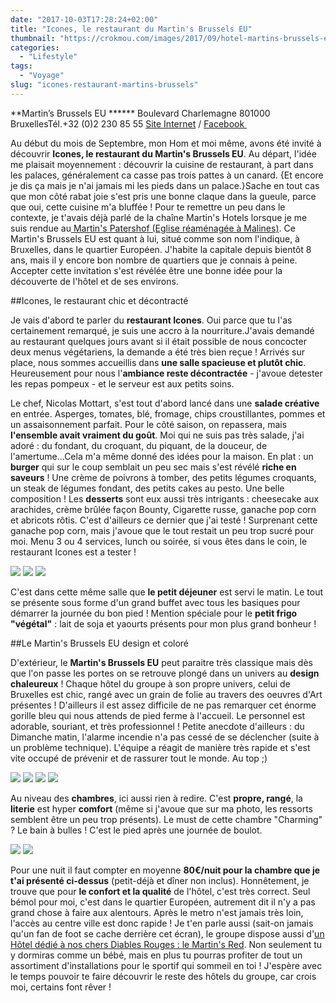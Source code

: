 ```yaml
---
date: "2017-10-03T17:28:24+02:00"
title: "Icones, le restaurant du Martin's Brussels EU"
thumbnail: "https://crokmou.com/images/2017/09/hotel-martins-brussels-eu-bruxelles-belgique-crokmou-blog-belge-cuisine-voyage-02.jpg"
categories:
  - "Lifestyle"
tags:
  - "Voyage"
slug: "icones-restaurant-martins-brussels"
---
```


**Martin’s Brussels EU ******
Boulevard Charlemagne 801000 BruxellesTél.+32 (0)2 230 85 55
[Site Internet](http://www.martinshotels.com/fr/hotel/martins-brussels-eu) / [Facebook ](https://www.facebook.com/MartinsBrusselsEU)

Au début du mois de Septembre, mon Hom et moi même, avons été invité à découvrir **Icones, le restaurant du Martin's Brussels EU**. Au départ, l'idée me plaisait moyennement : découvrir la cuisine de restaurant, à part dans les palaces, généralement ca casse pas trois pattes à un canard. {Et encore je dis ça mais je n'ai jamais mi les pieds dans un palace.}Sache en tout cas que mon côté rabat joie s'est pris une bonne claque dans la gueule, parce que oui, cette cuisine m'a bluffée !
Pour te remettre un peu dans le contexte, je t'avais déjà parlé de la chaîne Martin's Hotels lorsque je me suis rendue au[ Martin's Patershof (Eglise réaménagée à Malines)](http://www.crokmou.com/2017/03/dormir-eglise-hotel-martins-patershof-a-malines-belgique). Ce Martin's Brussels EU est quant à lui, situé comme son nom l'indique, à Bruxelles, dans le quartier Européen. J'habite la capitale depuis bientôt 8 ans, mais il y encore bon nombre de quartiers que je connais à peine. Accepter cette invitation s'est révélée être une bonne idée pour la découverte de l'hôtel et de ses environs.

##Icones, le restaurant chic et décontracté

Je vais d'abord te parler du **restaurant Icones**. Oui parce que tu l'as certainement remarqué, je suis une accro à la nourriture.J'avais demandé au restaurant quelques jours avant si il était possible de nous concocter deux menus végétariens, la demande a été très bien reçue ! Arrivés sur place, nous sommes accueillis dans **une salle spacieuse et plutôt chic**. Heureusement pour nous l'**ambiance reste décontractée** - j'avoue detester les repas pompeux - et le serveur est aux petits soins.

Le chef, Nicolas Mottart, s'est tout d'abord lancé dans une **salade créative** en entrée. Asperges, tomates, blé, fromage, chips croustillantes, pommes et un assaisonnement parfait. Pour le côté saison, on repassera, mais **l'ensemble avait vraiment du goût**. Moi qui ne suis pas très salade, j'ai adoré : du fondant, du croquant, du piquant, de la douceur, de l'amertume...Cela m'a même donné des idées pour la maison. En plat : un **burger** qui sur le coup semblait un peu sec mais s'est révélé **riche en saveurs** ! Une crème de poivrons à tomber, des petits légumes croquants, un steak de légumes fondant, des petits cakes au pesto. Une belle composition ! Les **desserts** sont eux aussi très intrigants : cheesecake aux arachides, crème brûlée façon Bounty, Cigarette russe, ganache pop corn et abricots rôtis. C'est d'ailleurs ce dernier que j'ai testé ! Surprenant cette ganache pop corn, mais j'avoue que le tout restait un peu trop sucré pour moi.
Menu 3 ou 4 services, lunch ou soirée, si vous êtes dans le coin, le restaurant Icones est a tester !

![](https://crokmou.com/images/2017/09/restaurant-icones-hotel-martins-brussels-eu-bruxelles-belgique-crokmou-blog-belge-cuisine-voyage-03.jpg) ![](https://crokmou.com/images/2017/09/restaurant-icones-hotel-martins-brussels-eu-bruxelles-belgique-crokmou-blog-belge-cuisine-voyage-05.jpg) ![](https://crokmou.com/images/2017/09/restaurant-icones-hotel-martins-brussels-eu-bruxelles-belgique-crokmou-blog-belge-cuisine-voyage-01.jpg)

C'est dans cette même salle que **le petit déjeuner** est servi le matin. Le tout se présente sous forme d'un grand buffet avec tous les basiques pour démarrer la journée du bon pied ! Mention spéciale pour le **petit frigo "végétal"** : lait de soja et yaourts présents pour mon plus grand bonheur !

##Le Martin's Brussels EU design et coloré

D'extérieur, le **Martin's Brussels EU** peut paraitre très classique mais dès que l'on passe les portes on se retrouve plongé dans un univers au **design chaleureux** ! Chaque hôtel du groupe à son propre univers, celui de Bruxelles est chic, rangé avec un grain de folie au travers des oeuvres d'Art présentes ! D'ailleurs il est assez difficile de ne pas remarquer cet énorme gorille bleu qui nous attends de pied ferme à l'accueil.
Le personnel est adorable, souriant, et très professionnel ! Petite anecdote d'ailleurs : du Dimanche matin, l'alarme incendie n'a pas cessé de se déclencher (suite à un problème technique). L'équipe a réagit de manière très rapide et s'est vite occupé de prévenir et de rassurer tout le monde. Au top ;)

![](https://crokmou.com/images/2017/09/hotel-martins-brussels-eu-bruxelles-belgique-crokmou-blog-belge-cuisine-voyage-01.jpg) ![](https://crokmou.com/images/2017/09/hotel-martins-brussels-eu-bruxelles-belgique-crokmou-blog-belge-cuisine-voyage-03.jpg) ![](https://crokmou.com/images/2017/09/hotel-martins-brussels-eu-bruxelles-belgique-crokmou-blog-belge-cuisine-voyage-04.jpg) ![](https://crokmou.com/images/2017/09/hotel-martins-brussels-eu-bruxelles-belgique-crokmou-blog-belge-cuisine-voyage-05.jpg)

Au niveau des **chambres**, ici aussi rien à redire. C'est **propre, rangé**, la **literie** est hyper **comfort** (même si j'avoue que sur ma photo, les ressorts semblent être un peu trop présents). Le must de cette chambre "Charming" ? Le bain à bulles ! C'est le pied après une journée de boulot.

![](https://crokmou.com/images/2017/09/hotel-martins-brussels-eu-bruxelles-belgique-crokmou-blog-belge-cuisine-voyage-06.jpg) ![](https://crokmou.com/images/2017/09/hotel-martins-brussels-eu-bruxelles-belgique-crokmou-blog-belge-cuisine-voyage-07.jpg)

Pour une nuit il faut compter en moyenne **80€/nuit pour la chambre que je t'ai présenté ci-dessus** (petit-déjà et dîner non inclus). Honnêtement, je trouve que pour **le confort et la qualité** de l'hôtel, c'est très correct. Seul bémol pour moi, c'est dans le quartier Européen, autrement dit il n'y a pas grand chose à faire aux alentours. Après le metro n'est jamais très loin, l'accès au centre ville est donc rapide !
Je t'en parle aussi (sait-on jamais qu'un fan de foot se cache derrière cet écran), le groupe dispose aussi d'[un Hôtel dédié à nos chers Diables Rouges : le Martin's Red](http://www.martinshotels.com/fr/hotel/martins-red). Non seulement tu y dormiras comme un bébé, mais en plus tu pourras profiter de tout un assortiment d'installations pour le sportif qui sommeil en toi !
J'espère avec le temps pouvoir te faire découvrir le reste des hôtels du groupe, car crois moi, certains font rêver !
